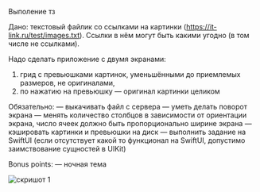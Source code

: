 Выполение тз


Дано: текстовый файлик со ссылками на картинки (https://it-link.ru/test/images.txt).
Ссылки в нём могут быть какими угодно (в том числе не ссылками).

Надо сделать приложение с двумя экранами:

1) грид с превьюшками картинок, уменьшёнными до приемлемых размеров, не оригиналами,
2) по нажатию на превьюшку — оригинал картинки целиком

Обязательно:
— выкачивать файл с сервера
— уметь делать поворот экрана
— менять количество столбцов в зависимости от ориентации экрана, число ячеек должно быть пропорционально ширине экрана
— кэшировать картинки и превьюшки на диск
— выполнить задание на SwiftUI (если отсутствует какой то функционал на SwiftUI, допустимо заимствование сущностей в UIKit) 

Bonus points:
— ночная тема

![скришот 1](https://github.com/Jem1s-git/ToDoList/blob/main/screen-shot.png)
